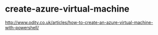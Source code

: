 # create-azure-virtual-machine

http://www.odity.co.uk/articles/how-to-create-an-azure-virtual-machine-with-powershell/